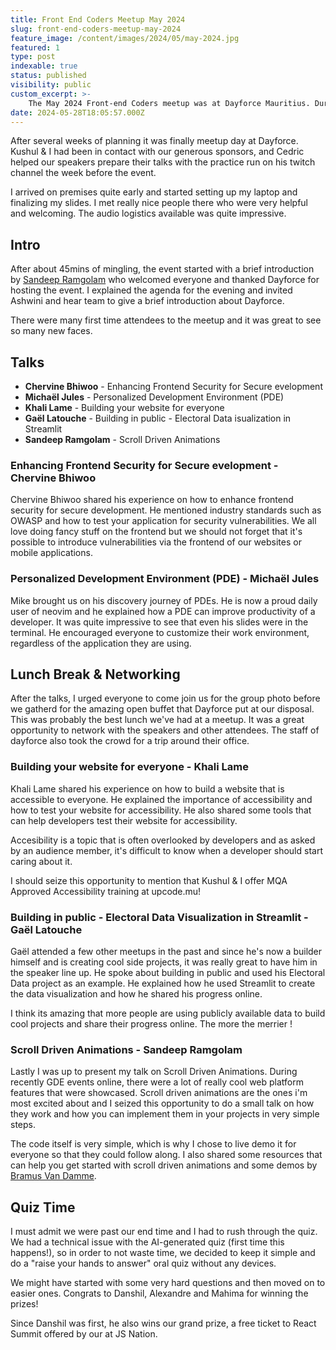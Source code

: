 ```yaml
---
title: Front End Coders Meetup May 2024
slug: front-end-coders-meetup-may-2024
feature_image: /content/images/2024/05/may-2024.jpg
featured: 1     
type: post
indexable: true
status: published
visibility: public
custom_excerpt: >-
    The May 2024 Front-end Coders meetup was at Dayforce Mauritius. During this event, we discussed Development Environments, Security in frontend, Building in Public, Accesibility and Scroll Driven Animations.
date: 2024-05-28T18:05:57.000Z
---
```


After several weeks of planning it was finally meetup day at Dayforce. Kushul & I had been in contact with our generous sponsors, and Cedric helped our speakers prepare their talks with the practice run on his twitch channel the week before the event. 

I arrived on premises quite early and started setting up my laptop and finalizing my slides. I met really nice people there who were very helpful and welcoming. The audio logistics available was quite impressive.

## Intro

After about 45mins of mingling, the event started with a brief introduction by [Sandeep Ramgolam](https://twitter.com/__sun__) who welcomed everyone and thanked Dayforce for hosting the event. I explained the agenda for the evening and invited Ashwini and hear team to give a brief introduction about Dayforce.

There were many first time attendees to the meetup and it was great to see so many new faces. 

## Talks
- **Chervine Bhiwoo** - Enhancing Frontend Security for Secure evelopment
- **Michaël Jules** - Personalized Development Environment (PDE)
- **Khali Lame** - Building your website for everyone
- **Gaël Latouche** - Building in public - Electoral Data isualization in Streamlit
- **Sandeep Ramgolam** - Scroll Driven Animations

### Enhancing Frontend Security for Secure evelopment - Chervine Bhiwoo

Chervine Bhiwoo shared his experience on how to enhance frontend security for secure development. He mentioned industry standards such as OWASP and how to test your application for security vulnerabilities. We all love doing fancy stuff on the frontend but we should not forget that it's possible to introduce vulnerabilities via the frontend of our websites or mobile applications.

### Personalized Development Environment (PDE) - Michaël Jules

Mike brought us on his discovery journey of PDEs. He is now a proud daily user of neovim and he explained how a PDE can improve productivity of a developer. It was quite impressive to see that even his slides were in the terminal. He encouraged everyone to customize their work environment, regardless of the application they are using.

## Lunch Break & Networking

After the talks, I urged everyone to come join us for the group photo before we gatherd for the amazing open buffet that Dayforce put at our disposal. This was probably the best lunch we've had at a meetup. It was a great opportunity to network with the speakers and other attendees. The staff of dayforce also took the crowd for a trip around their office. 

### Building your website for everyone - Khali Lame

Khali Lame shared his experience on how to build a website that is accessible to everyone. He explained the importance of accessibility and how to test your website for accessibility. He also shared some tools that can help developers test their website for accessibility. 

Accesibility is a topic that is often overlooked by developers and as asked by an audience member, it's difficult to know when a developer should start caring about it. 

I should seize this opportunity to mention that Kushul & I offer MQA Approved Accessibility training at upcode.mu!

### Building in public - Electoral Data Visualization in Streamlit - Gaël Latouche

Gaël attended a few other meetups in the past and since he's now a builder himself and is creating cool side projects, it was really great to have him in the speaker line up. He spoke about building in public and used his Electoral Data project as an example. He explained how he used Streamlit to create the data visualization and how he shared his progress online.

I think its amazing that more people are using publicly available data to build cool projects and share their progress online. The more the merrier !


### Scroll Driven Animations - Sandeep Ramgolam

Lastly I was up to present my talk on Scroll Driven Animations. During recently GDE events online, there were a lot of really cool web platform features that were showcased. Scroll driven animations are the ones i'm most excited about and I seized this opportunity to do a small talk on how they work and how you can implement them in your projects in very simple steps. 

The code itself is very simple, which is why I chose to live demo it for everyone so that they could follow along. I also shared some resources that can help you get started with scroll driven animations and some demos by [Bramus Van Damme](https://www.bram.us/).

## Quiz Time

I must admit we were past our end time and I had to rush through the quiz. We had a technical issue with the AI-generated quiz (first time this happens!), so in order to not waste time, we decided to keep it simple and do a "raise your hands to answer" oral quiz without any devices. 

We might have started with some very hard questions and then moved on to easier ones.
Congrats to Danshil, Alexandre and Mahima for winning the prizes!

Since Danshil was first, he also wins our grand prize, a free ticket to React Summit offered by our at JS Nation.